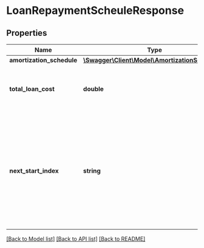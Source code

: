# LoanRepaymentScheuleResponse

## Properties
Name | Type | Description | Notes
------------ | ------------- | ------------- | -------------
**amortization_schedule** | [**\Swagger\Client\Model\AmortizationSchedule[]**](AmortizationSchedule.md) |  | [optional] 
**total_loan_cost** | **double** | Principal and total Interest amount to be paid by borrower for the loan. | [optional] 
**next_start_index** | **string** | The next start index that indicates the next set of records to be fetched, if there are available. Typically, this value should be populated if the first response has the value of nextStartIndex. | [optional] 

[[Back to Model list]](../../README.md#documentation-for-models) [[Back to API list]](../../README.md#documentation-for-api-endpoints) [[Back to README]](../../README.md)

